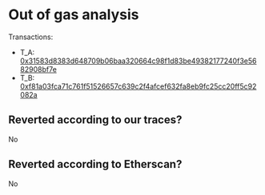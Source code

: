 # Out of gas analysis

Transactions:
- T_A: [0x31583d8383d648709b06baa320664c98f1d83be49382177240f3e5682908bf7e](https://etherscan.io/tx/0x31583d8383d648709b06baa320664c98f1d83be49382177240f3e5682908bf7e)
- T_B: [0xf81a03fca71c761f51526657c639c2f4afcef632fa8eb9fc25cc20ff5c92082a](https://etherscan.io/tx/0xf81a03fca71c761f51526657c639c2f4afcef632fa8eb9fc25cc20ff5c92082a)

## Reverted according to our traces?

No

## Reverted according to Etherscan?

No